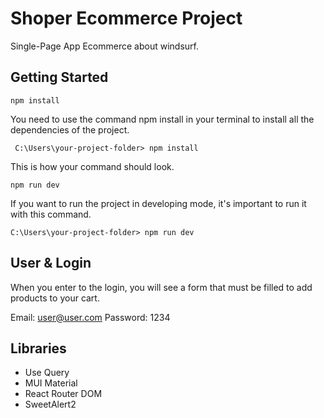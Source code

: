 # Shoper Ecommerce Project

Single-Page App Ecommerce about windsurf.

## Getting Started

`npm install`

You need to use the command npm install in your terminal to install all the dependencies of the project.

     C:\Users\your-project-folder> npm install

This is how your command should look.

`npm run dev`

If you want to run the project in developing mode, it's important to run it with this command. 

    C:\Users\your-project-folder> npm run dev

## User & Login

When you enter to the login, you will see a form that must be filled to add products to your cart.

Email: user@user.com
Password: 1234

## Libraries
- Use Query
- MUI Material
- React Router DOM
- SweetAlert2